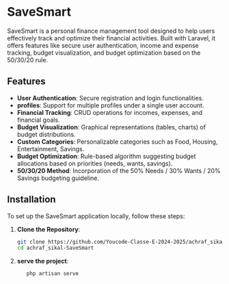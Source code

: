 # SaveSmart

SaveSmart is a personal finance management tool designed to help users effectively track and optimize their financial activities. Built with Laravel, it offers features like secure user authentication, income and expense tracking, budget visualization, and budget optimization based on the 50/30/20 rule.

## Features

- **User Authentication**: Secure registration and login functionalities.
- **profiles**: Support for multiple profiles under a single user account.
- **Financial Tracking**: CRUD operations for incomes, expenses, and financial goals.
- **Budget Visualization**: Graphical representations (tables, charts) of budget distributions.
- **Custom Categories**: Personalizable categories such as Food, Housing, Entertainment, Savings.
- **Budget Optimization**: Rule-based algorithm suggesting budget allocations based on priorities (needs, wants, savings).
- **50/30/20 Method**: Incorporation of the 50% Needs / 30% Wants / 20% Savings budgeting guideline.

## Installation

To set up the SaveSmart application locally, follow these steps:

1. **Clone the Repository**:

   ```bash
   git clone https://github.com/Youcode-Classe-E-2024-2025/achraf_sikal-SaveSmart.git
   cd achraf_sikal-SaveSmart
    ```
1. **serve the project**:

   ```bash
      php artisan serve
